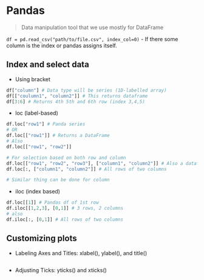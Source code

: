 # Pandas
> Data manipulation tool that we use mostly for DataFrame

`df = pd.read_csv("path/to/file.csv", index_col=0)` - If there some column is the index or pandas assigns itself.

## Index and select data

- Using bracket
```py
df["column"] # Data type will be series (1D-labelled array)
df[["coulumn1", "column2"]] # This returns dataframe
df[3:6] # Returns 4th 5th and 6th row (index 3,4,5)
```

- loc (label-based)
```py
df.loc["row1"] # Panda series
# OR
df.loc[["row1"]] # Returns a DataFrame
# Also
df.loc[["row1", "row2"]]

# For selection based on both row and column
df.loc[["row1", "row2", "row3"], ["column1", "column2"]] # Also a dataframe
df.loc[:, ["column1", "column2"]] # All rows of two columns

# Similar thing can be done for column
```

- iloc (index based)
```py
df.loc[[1]] # Pandas df of 1st row
df.iloc[[1,2,3], [0,1]] # 3 rows, 2 columns
# also
df.iloc[:, [0,1]] # All rows of two columns
```
## Customizing plots

- Labeling Axes and Titles: xlabel(), ylabel(), and title()
```py

```

- Adjusting Ticks: yticks() and xticks()
```py

```

